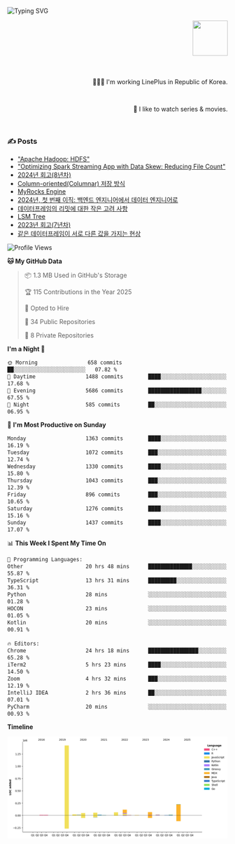 ![Typing SVG](https://readme-typing-svg.herokuapp.com/?lines=Hello,+I'm+Changkwon+😎&height=150&width=1024&size=40&color=458588&background=282828&center=true&vCenter=true&multiline=false&duration=2000&pause=0)

<div align=right>
  <a href="https://github.com/devxb/gitanimals">
    <img
      src="https://render.gitanimals.org/lines/spearkkk?pet-id=624227435622945015"
      width="80"
      height="80"
    />
  </a>
  <br/>
  <br/>  
  <br/>
  
  👨🏼‍💻 I'm working LinePlus in Republic of Korea.
  
  <br/>
  
  🍿 I like to watch series & movies.
  
  <br/>

</div>
  
<div align=left>
  
  <div>
    
  ### ✍️ Posts
    
  </div>
  
  <!-- BLOGPOSTS:START -->
- ["Apache Hadoop: HDFS"](https://spearkkk.dev/kr/blog/apache-hadoop-hdfs)
- ["Optimizing Spark Streaming App with Data Skew: Reducing File Count"](https://spearkkk.dev/kr/blog/optimizing-spark-streaming-app-with-data-skew-reducing-file-count)
- [2024년 회고(8년차)](https://spearkkk.dev/kr/blog/8th-year-retrospect)
- [Column-oriented(Columnar) 저장 방식](https://spearkkk.dev/kr/blog/column-oriented)
- [MyRocks Engine](https://spearkkk.dev/kr/blog/my-rocks_engine)
- [2024년, 첫 번째 이직: 백엔드 엔지니어에서 데이터 엔지니어로](https://spearkkk.dev/kr/blog/2024-first-changing-company-from-backend-to-data-engineer)
- [데이터프레임의 리밋에 대한 작은 고려 사항](https://spearkkk.dev/kr/blog/dataframe-limit)
- [LSM Tree](https://spearkkk.dev/kr/blog/lsm-tree)
- [2023년 회고(7년차)](https://spearkkk.dev/kr/blog/7th-year-retrospect)
- [같은 데이터프레임이 서로 다른 값을 가지는 현상](https://spearkkk.dev/kr/blog/two-dataframe-have-another-value)
<!-- BLOGPOSTS:END -->

  
<!--START_SECTION:waka-->
![Profile Views](http://img.shields.io/badge/Profile%20Views-11-blue)

**🐱 My GitHub Data** 

> 📦 1.3 MB Used in GitHub's Storage 
 > 
> 🏆 115 Contributions in the Year 2025
 > 
> 💼 Opted to Hire
 > 
> 📜 34 Public Repositories 
 > 
> 🔑 8 Private Repositories 
 > 
**I'm a Night 🦉** 

```text
🌞 Morning                658 commits         ██░░░░░░░░░░░░░░░░░░░░░░░   07.82 % 
🌆 Daytime                1488 commits        ████░░░░░░░░░░░░░░░░░░░░░   17.68 % 
🌃 Evening                5686 commits        █████████████████░░░░░░░░   67.55 % 
🌙 Night                  585 commits         ██░░░░░░░░░░░░░░░░░░░░░░░   06.95 % 
```
📅 **I'm Most Productive on Sunday** 

```text
Monday                   1363 commits        ████░░░░░░░░░░░░░░░░░░░░░   16.19 % 
Tuesday                  1072 commits        ███░░░░░░░░░░░░░░░░░░░░░░   12.74 % 
Wednesday                1330 commits        ████░░░░░░░░░░░░░░░░░░░░░   15.80 % 
Thursday                 1043 commits        ███░░░░░░░░░░░░░░░░░░░░░░   12.39 % 
Friday                   896 commits         ███░░░░░░░░░░░░░░░░░░░░░░   10.65 % 
Saturday                 1276 commits        ████░░░░░░░░░░░░░░░░░░░░░   15.16 % 
Sunday                   1437 commits        ████░░░░░░░░░░░░░░░░░░░░░   17.07 % 
```


📊 **This Week I Spent My Time On** 

```text
💬 Programming Languages: 
Other                    20 hrs 48 mins      ██████████████░░░░░░░░░░░   55.87 % 
TypeScript               13 hrs 31 mins      █████████░░░░░░░░░░░░░░░░   36.31 % 
Python                   28 mins             ░░░░░░░░░░░░░░░░░░░░░░░░░   01.28 % 
HOCON                    23 mins             ░░░░░░░░░░░░░░░░░░░░░░░░░   01.05 % 
Kotlin                   20 mins             ░░░░░░░░░░░░░░░░░░░░░░░░░   00.91 % 

🔥 Editors: 
Chrome                   24 hrs 18 mins      ████████████████░░░░░░░░░   65.28 % 
iTerm2                   5 hrs 23 mins       ████░░░░░░░░░░░░░░░░░░░░░   14.50 % 
Zoom                     4 hrs 32 mins       ███░░░░░░░░░░░░░░░░░░░░░░   12.19 % 
IntelliJ IDEA            2 hrs 36 mins       ██░░░░░░░░░░░░░░░░░░░░░░░   07.01 % 
PyCharm                  20 mins             ░░░░░░░░░░░░░░░░░░░░░░░░░   00.93 % 
```

**Timeline**

![Lines of Code chart](https://raw.githubusercontent.com/spearkkk/spearkkk/main/assets/bar_graph.png)


<!--END_SECTION:waka-->
</div>

